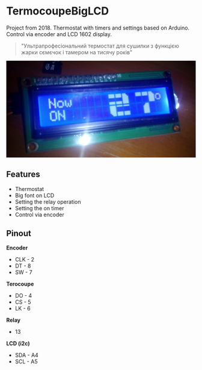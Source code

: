 # TermocoupeBigLCD
Project from 2018. Thermostat with timers and settings based on Arduino. Control via encoder and LCD 1602 display. 

> "Ультрапрофесіональний термостат для сушилки з функцією жарки сємєчок і тамером на тисячу років"

![-](https://github.com/DreamerDeLy/TermocoupeBigLCD/blob/master/Pictures/photo_2018-12-24_17-14-44.jpg)

## Features
* Thermostat
* Big font on LCD
* Setting the relay operation
* Setting the on timer
* Control via encoder

## Pinout
**Encoder**
* CLK - 2
* DT - 8
* SW - 7

**Terocoupe**
* DO - 4
* CS - 5
* LK - 6

**Relay**
* 13

**LCD (i2c)**
* SDA - A4
* SCL - A5
